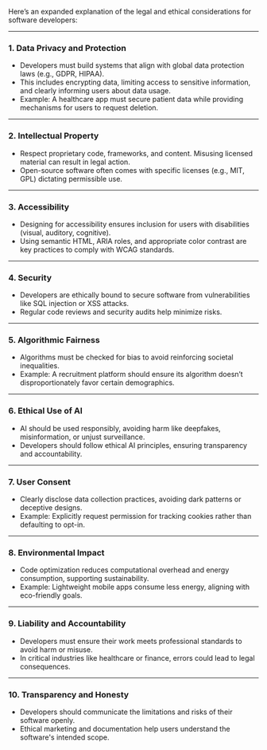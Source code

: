 Here’s an expanded explanation of the legal and ethical considerations for software developers:

---

### **1. Data Privacy and Protection**
- Developers must build systems that align with global data protection laws (e.g., GDPR, HIPAA).  
- This includes encrypting data, limiting access to sensitive information, and clearly informing users about data usage.  
- Example: A healthcare app must secure patient data while providing mechanisms for users to request deletion.

---

### **2. Intellectual Property**
- Respect proprietary code, frameworks, and content. Misusing licensed material can result in legal action.  
- Open-source software often comes with specific licenses (e.g., MIT, GPL) dictating permissible use.

---

### **3. Accessibility**
- Designing for accessibility ensures inclusion for users with disabilities (visual, auditory, cognitive).  
- Using semantic HTML, ARIA roles, and appropriate color contrast are key practices to comply with WCAG standards.

---

### **4. Security**
- Developers are ethically bound to secure software from vulnerabilities like SQL injection or XSS attacks.  
- Regular code reviews and security audits help minimize risks.

---

### **5. Algorithmic Fairness**
- Algorithms must be checked for bias to avoid reinforcing societal inequalities.  
- Example: A recruitment platform should ensure its algorithm doesn’t disproportionately favor certain demographics.

---

### **6. Ethical Use of AI**
- AI should be used responsibly, avoiding harm like deepfakes, misinformation, or unjust surveillance.  
- Developers should follow ethical AI principles, ensuring transparency and accountability.

---

### **7. User Consent**
- Clearly disclose data collection practices, avoiding dark patterns or deceptive designs.  
- Example: Explicitly request permission for tracking cookies rather than defaulting to opt-in.

---

### **8. Environmental Impact**
- Code optimization reduces computational overhead and energy consumption, supporting sustainability.  
- Example: Lightweight mobile apps consume less energy, aligning with eco-friendly goals.

---

### **9. Liability and Accountability**
- Developers must ensure their work meets professional standards to avoid harm or misuse.  
- In critical industries like healthcare or finance, errors could lead to legal consequences.

---

### **10. Transparency and Honesty**
- Developers should communicate the limitations and risks of their software openly.  
- Ethical marketing and documentation help users understand the software's intended scope.
